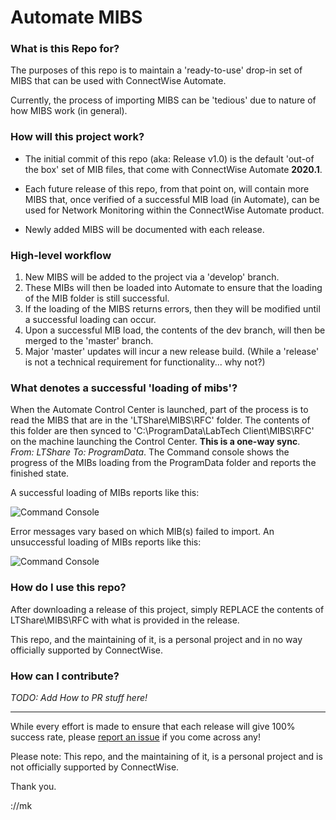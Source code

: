 # Automate MIBS

### What is this Repo for? 

The purposes of this repo is to maintain a 'ready-to-use' drop-in set of MIBS that can be used with ConnectWise Automate.

Currently, the process of importing MIBS can be 'tedious' due to nature of how MIBS work (in general).


### How will this project work?

- The initial commit of this repo (aka: Release v1.0) is the default 'out-of the box' set of MIB files, that come with ConnectWise Automate **2020.1**.

- Each future release of this repo, from that point on, will contain more MIBS that, once verified of a successful MIB load (in Automate), can be used for Network Monitoring within the ConnectWise Automate product.

- Newly added MIBS will be documented with each release.


### High-level workflow

1. New MIBS will be added to the project via a 'develop' branch.
2. These MIBs will then be loaded into Automate to ensure that the loading of the MIB folder is still successful.
3. If the loading of the MIBS returns errors, then they will be modified until a successful loading can occur.
4. Upon a successful MIB load, the contents of the dev branch, will then be merged to the 'master' branch.
5. Major 'master' updates will incur a new release build. (While a 'release' is not a technical requirement for functionality... why not?)


### What denotes a successful 'loading of mibs'?

When the Automate Control Center is launched, part of the process is to read the MIBS that are in the 'LTShare\MIBS\RFC' folder. The contents of this folder are then synced to 'C:\ProgramData\LabTech Client\MIBS\RFC' on the machine launching the Control Center. **__This is a one-way sync__**. *From: LTShare To: ProgramData*. The Command console shows the progress of the MIBs loading from the ProgramData folder and reports the finished state.

A successful loading of MIBs reports like this:

![Command Console](https://i.imgur.com/40ozdG6.png)

Error messages vary based on which MIB(s) failed to import. An unsuccessful loading of MIBs reports like this:

![Command Console](https://i.imgur.com/r8tyDwb.jpg)


### How do I use this repo?

After downloading a release of this project, simply REPLACE the contents of LTShare\MIBS\RFC with what is provided in the release. 

This repo, and the maintaining of it, is a personal project and in no way officially supported by ConnectWise. 


### How can I contribute?

*TODO: Add How to PR stuff here!*

---
While every effort is made to ensure that each release will give 100% success rate, please [report an issue](https://github.com/MartynKeigher/Automate-MIBS/issues) if you come across any! 

Please note: This repo, and the maintaining of it, is a personal project and is not officially supported by ConnectWise.

Thank you.

://mk
